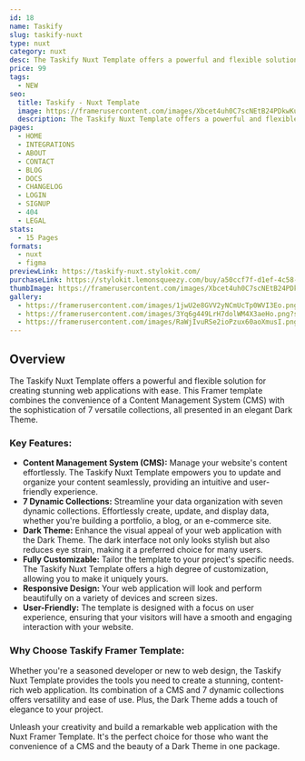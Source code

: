 ```yaml
---
id: 18
name: Taskify
slug: taskify-nuxt
type: nuxt
category: nuxt
desc: The Taskify Nuxt Template offers a powerful and flexible solution for creating stunning web applications with ease.
price: 99
tags:
  - NEW
seo:
  title: Taskify - Nuxt Template
  image: https://framerusercontent.com/images/Xbcet4uh0C7scNEtB24PDkwKu5k.png?scale-down-to=1024
  description: The Taskify Nuxt Template offers a powerful and flexible solution for creating stunning web applications with ease.
pages:
  - HOME
  - INTEGRATIONS
  - ABOUT
  - CONTACT
  - BLOG
  - DOCS
  - CHANGELOG
  - LOGIN
  - SIGNUP
  - 404
  - LEGAL
stats:
  - 15 Pages
formats:
  - nuxt
  - figma
previewLink: https://taskify-nuxt.stylokit.com/
purchaseLink: https://stylokit.lemonsqueezy.com/buy/a50ccf7f-d1ef-4c58-89eb-370c1af9547c
thumbImage: https://framerusercontent.com/images/Xbcet4uh0C7scNEtB24PDkwKu5k.png?scale-down-to=1024
gallery:
  - https://framerusercontent.com/images/1jwU2e8GVV2yNCmUcTp0WVI3Eo.png?scale-down-to=1024
  - https://framerusercontent.com/images/3Yq6g449LrH7dolWM4X3aeHo.png?scale-down-to=1024
  - https://framerusercontent.com/images/RaWjIvuRSe2ioPzux60aoXmusI.png?scale-down-to=1024
---
```


## Overview

The Taskify Nuxt Template offers a powerful and flexible solution for creating stunning web applications with ease. This Framer template combines the convenience of a Content Management System (CMS) with the sophistication of 7 versatile collections, all presented in an elegant Dark Theme.

### Key Features:

- **Content Management System (CMS):** Manage your website's content effortlessly. The Taskify Nuxt Template empowers you to update and organize your content seamlessly, providing an intuitive and user-friendly experience.
- **7 Dynamic Collections:** Streamline your data organization with seven dynamic collections. Effortlessly create, update, and display data, whether you're building a portfolio, a blog, or an e-commerce site.
- **Dark Theme:** Enhance the visual appeal of your web application with the Dark Theme. The dark interface not only looks stylish but also reduces eye strain, making it a preferred choice for many users.
- **Fully Customizable:** Tailor the template to your project's specific needs. The Taskify Nuxt Template offers a high degree of customization, allowing you to make it uniquely yours.
- **Responsive Design:** Your web application will look and perform beautifully on a variety of devices and screen sizes.
- **User-Friendly:** The template is designed with a focus on user experience, ensuring that your visitors will have a smooth and engaging interaction with your website.

### Why Choose Taskify Framer Template:

Whether you're a seasoned developer or new to web design, the Taskify Nuxt Template provides the tools you need to create a stunning, content-rich web application. Its combination of a CMS and 7 dynamic collections offers versatility and ease of use. Plus, the Dark Theme adds a touch of elegance to your project.

Unleash your creativity and build a remarkable web application with the Nuxt Framer Template. It's the perfect choice for those who want the convenience of a CMS and the beauty of a Dark Theme in one package.
